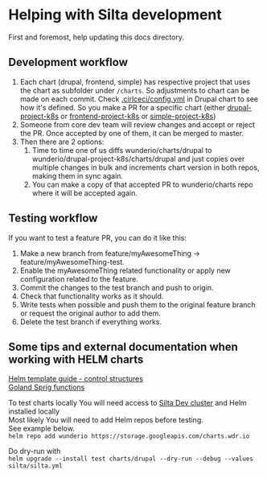# Helping with Silta development

First and foremost, help updating this docs directory.

## Development workflow

1. Each chart (drupal, frontend, simple) has respective project that uses the chart as subfolder under `/charts`. So adjustments to chart can be made on each commit. Check [.cirlceci/config.yml](https://github.com/wunderio/drupal-project-k8s/blob/master/.circleci/config.yml#L29) in Drupal chart to see how it's defined. So you make a PR for a specific chart (either [drupal-project-k8s](https://github.com/wunderio/drupal-project-k8s) or [frontend-project-k8s](https://github.com/wunderio/frontend-project-k8s) or [simple-project-k8s](https://github.com/wunderio/simple-project-k8s))
1. Someone from core dev team will review changes and accept or reject the PR. Once accepted by one of them, it can be merged to master.
1. Then there are 2 options:
   1. Time to time one of us diffs wunderio/charts/drupal to wunderio/drupal-project-k8s/charts/drupal and just copies over multiple changes in bulk and increments chart version in both repos, making them in sync again.
   1. You can make a copy of that accepted PR to wunderio/charts repo where it will be accepted again.

## Testing workflow

If you want to test a feature PR, you can do it like this:

1. Make a new branch from feature/myAwesomeThing -> feature/myAwesomeThing-test.
1. Enable the myAwesomeThing related functionality or apply new configuration related to the feature.
1. Commit the changes to the test branch and push to origin.
1. Check that functionality works as it should.
1. Write tests when possible and push them to the original feature branch or request the original author to add them.
1. Delete the test branch if everything works.


## Some tips and external documentation when working with HELM charts

[Helm template guide - control structures](https://helm.sh/docs/chart_template_guide/control_structures/)  
[Goland Sprig functions](http://masterminds.github.io/sprig/defaults.html)

To test charts locally You will need access to [Silta Dev cluster](https://intra.wunder.io/info/silta/silta-ops-manual) and Helm installed locally  
Most likely You will need to add Helm repos before testing.    
See example below.       
`helm repo add wunderio https://storage.googleapis.com/charts.wdr.io`  

Do dry-run with  
`helm upgrade --install test charts/drupal --dry-run --debug --values silta/silta.yml`  

